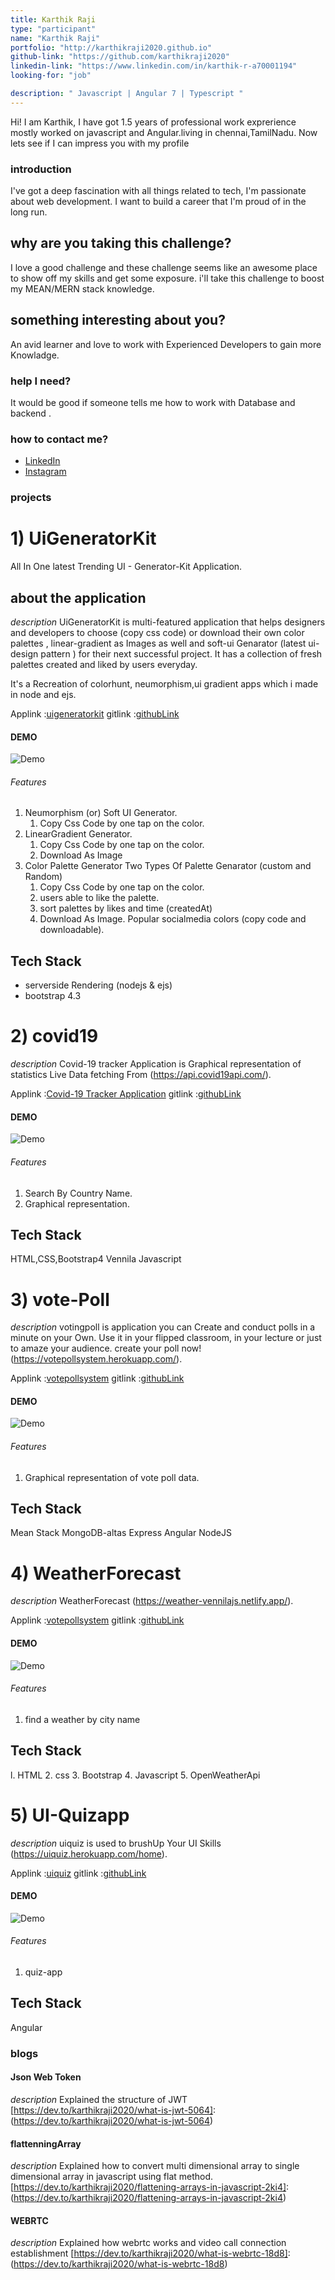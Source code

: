 ```yaml
---
title: Karthik Raji
type: "participant"
name: "Karthik Raji"
portfolio: "http://karthikraji2020.github.io"
github-link: "https://github.com/karthikraji2020"
linkedin-link: "https://www.linkedin.com/in/karthik-r-a70001194"
looking-for: "job"

description: " Javascript | Angular 7 | Typescript "
---
```


Hi! I am Karthik, I have got 1.5 years of professional work exprerience mostly worked on javascript and Angular.living in chennai,TamilNadu. Now lets see if I can impress you with my profile 

### introduction

 I've got a deep fascination with all things related to tech, I'm passionate about web development. I want to build a career that I'm proud of in the long run. 

## why are you taking this challenge?

I love a good challenge and these challenge seems like an awesome place to show off my skills and get some exposure. i'll take this challenge to boost my MEAN/MERN stack knowledge.

## something interesting about you?

An avid learner and love to work with Experienced Developers to gain more Knowladge.

### help I need?

It would be good if someone tells me how to work with Database and backend .

### how to contact me?


- [LinkedIn](https://www.linkedin.com/in/karthik-r-a70001194)
- [Instagram](https://www.instagram.com/karthik__raji)

### projects

# 1) UiGeneratorKit
 All In One latest Trending UI - Generator-Kit Application.
 
## about the application
 _description_ UiGeneratorKit is multi-featured application  that helps designers and developers to choose  (copy css code) or download their own color palettes , linear-gradient as Images as well and soft-ui Genarator (latest ui-design pattern ) for their next successful project.
It has a collection of fresh palettes created and liked by users everyday.

It's a Recreation of colorhunt, neumorphism,ui gradient apps which i made in node and ejs.

Applink :[uigeneratorkit](https://uigenaratorkit.herokuapp.com)
gitlink :[githubLink](https://github.com/karthikraji2020/uigenaratorkit)


#### DEMO
![Demo](https://raw.githubusercontent.com/karthikraji2020/uigenaratorkit/master/public/images/uigenkit.gif)

###### Features
1. Neumorphism (or) Soft UI Generator.
    1. Copy Css Code  by one tap on the color.
2. LinearGradient Generator.
    1. Copy Css Code  by one tap on the color.
    2. Download As Image
3. Color Palette Generator
    Two Types Of Palette Genarator (custom and Random) 
    1. Copy Css Code by one tap on the color.
    2. users able to like the palette.
    3. sort palettes by likes and time (createdAt)
    4. Download As Image.
   Popular socialmedia colors (copy code and downloadable).

## Tech Stack
- serverside Rendering (nodejs & ejs) 
- bootstrap 4.3

# 2) covid19
_description_  Covid-19 tracker Application is Graphical representation of statistics Live Data fetching From (https://api.covid19api.com/).


Applink :[Covid-19 Tracker Application](https://wonderful-goldstine-663a7d.netlify.app)
gitlink :[githubLink](https://github.com/karthikraji2020/covid19)

#### DEMO
![Demo](https://raw.githubusercontent.com/karthikraji2020/covid19/master/assets/images/covid19.gif)

###### Features
1. Search By Country Name.
2. Graphical representation.

## Tech Stack
  HTML,CSS,Bootstrap4 
  Vennila Javascript

# 3) vote-Poll
 _description_ votingpoll is application you can Create and conduct polls in a minute on your Own. Use it in your flipped classroom, in your lecture or just to amaze your audience. create your poll now! (https://votepollsystem.herokuapp.com/).

Applink :[votepollsystem](https://votepollsystem.herokuapp.com/)
gitlink :[githubLink](https://github.com/karthikraji2020/votepoll-MEAN)

#### DEMO
![Demo](https://raw.githubusercontent.com/karthikraji2020/votepoll-MEAN/master/assets/images/votePoll.gif)

###### Features
1. Graphical representation of vote poll data.

## Tech Stack
 Mean Stack
 MongoDB-altas
 Express
 Angular
 NodeJS

# 4) WeatherForecast
 _description_ WeatherForecast (https://weather-vennilajs.netlify.app/).

Applink :[votepollsystem](https://weather-vennilajs.netlify.app/)
gitlink :[githubLink](https://github.com/karthikraji2020/weather-app-js)

#### DEMO
![Demo](https://raw.githubusercontent.com/karthikraji2020/weather-app-js/master/assets/images/weatherForcast.gif)

###### Features
1. find a weather by city name

## Tech Stack
l. HTML
2. css
3. Bootstrap
4. Javascript
5. OpenWeatherApi

# 5) UI-Quizapp
_description_  uiquiz is used to brushUp Your UI Skills (https://uiquiz.herokuapp.com/home).

Applink :[uiquiz](https://uiquiz.herokuapp.com/home)
gitlink :[githubLink](https://github.com/karthikraji2020/uiquizapp)

#### DEMO
![Demo](https://raw.githubusercontent.com/karthikraji2020/uiquizapp/master/src/assets/images/uiquizapp.gif)
###### Features
1. quiz-app

## Tech Stack
 Angular

### blogs
#### Json Web Token 
_description_ Explained the structure of JWT 
[https://dev.to/karthikraji2020/what-is-jwt-5064]: (https://dev.to/karthikraji2020/what-is-jwt-5064)

#### flattenningArray
_description_ Explained how to convert multi dimensional array to single dimensional array in javascript using flat method.
 [https://dev.to/karthikraji2020/flattening-arrays-in-javascript-2ki4]: (https://dev.to/karthikraji2020/flattening-arrays-in-javascript-2ki4)

#### WEBRTC
_description_ Explained how webrtc works and video call connection establishment
[https://dev.to/karthikraji2020/what-is-webrtc-18d8]: (https://dev.to/karthikraji2020/what-is-webrtc-18d8)
